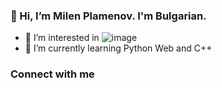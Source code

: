 ### 👋 Hi, I’m Milen Plamenov. I'm Bulgarian.
- 👀 I’m interested in ![image]({https://img.shields.io/badge/GIT-E44C30?style=for-the-badge&logo=git&logoColor=white})
- 🌱 I’m currently learning Python Web and C++

### Connect with me
